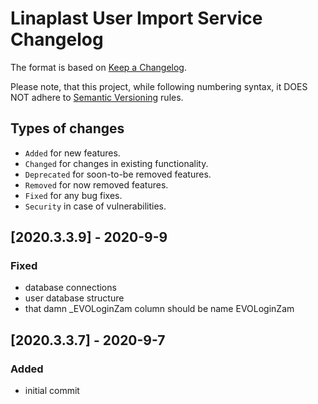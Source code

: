 # Linaplast User Import Service Changelog

The format is based on [Keep a Changelog](http://keepachangelog.com/en/1.0.0/).

Please note, that this project, while following numbering syntax, it DOES NOT
adhere to [Semantic Versioning](http://semver.org/spec/v2.0.0.html) rules.

## Types of changes

* ```Added``` for new features.
* ```Changed``` for changes in existing functionality.
* ```Deprecated``` for soon-to-be removed features.
* ```Removed``` for now removed features.
* ```Fixed``` for any bug fixes.
* ```Security``` in case of vulnerabilities.

## [2020.3.3.9] - 2020-9-9

### Fixed
- database connections
- user database structure
- that damn _EVOLoginZam column should be name EVOLoginZam

## [2020.3.3.7] - 2020-9-7

### Added
- initial commit